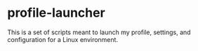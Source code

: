 # profile-launcher
This is a set of scripts meant to launch my profile, settings, and configuration for a Linux environment.
